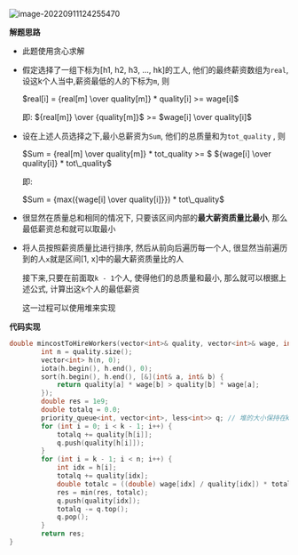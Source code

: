 

![image-20220911124255470](http://www.cdn.liver0377.xyz/typora/202209111242545.png)



**解题思路**

- 此题使用贪心求解

- 假定选择了一组下标为[h1, h2, h3, ..., hk]的工人, 他们的最终薪资数组为`real`, 设这k个人当中,薪资最低的人的下标为`m`, 则

  $real[i] = {real[m] \over quality[m]} * quality[i] >= wage[i]$

  即: ${real[m]} \over {quality[m]}$ >= $wage[i] \over  quality[i]$

- 设在上述人员选择之下,最小总薪资为`Sum`, 他们的总质量和为`tot_quality` , 则

  $Sum = {real[m] \over quality[m]} * tot\_quality >= $ ${wage[i] \over  quality[i]} * tot\_quality$

  即:

  $Sum = {max({wage[i] \over quality[i]}}) * tot\_quality$

- 很显然在质量总和相同的情况下, 只要该区间内部的**最大薪资质量比最小**, 那么最低薪资总和就可以取最小

- 将人员按照薪资质量比进行排序, 然后从前向后遍历每一个人, 很显然当前遍历到的人`x`就是区间[1, x]中的最大薪资质量比的人

  接下来,只要在前面取`k - 1`个人, 使得他们的总质量和最小, 那么就可以根据上述公式, 计算出这`k`个人的最低薪资

  这一过程可以使用堆来实现

**代码实现**

```cc
double mincostToHireWorkers(vector<int>& quality, vector<int>& wage, int k) {
        int n = quality.size();
        vector<int> h(n, 0);
        iota(h.begin(), h.end(), 0);
        sort(h.begin(), h.end(), [&](int& a, int& b) {
            return quality[a] * wage[b] > quality[b] * wage[a];
        });
        double res = 1e9;
        double totalq = 0.0;
        priority_queue<int, vector<int>, less<int>> q; // 堆的大小保持在k - 1
        for (int i = 0; i < k - 1; i++) {
            totalq += quality[h[i]];
            q.push(quality[h[i]]);
        }
        for (int i = k - 1; i < n; i++) {
            int idx = h[i];
            totalq += quality[idx];
            double totalc = ((double) wage[idx] / quality[idx]) * totalq;
            res = min(res, totalc);
            q.push(quality[idx]);
            totalq -= q.top();
            q.pop();
        }
        return res;
}
```

